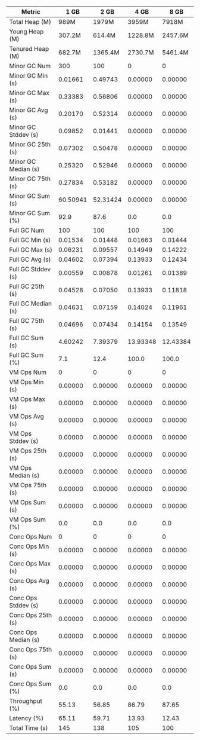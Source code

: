| Metric | 1 GB | 2 GB | 4 GB | 8 GB |
|------|----|----|----|----|
| Total Heap (M) | 989M | 1979M | 3959M | 7918M |
| Young Heap (M) | 307.2M | 614.4M | 1228.8M | 2457.6M |
| Tenured Heap (M) | 682.7M | 1365.4M | 2730.7M | 5461.4M |
| Minor GC Num | 300 | 100 | 0 | 0 |
| Minor GC Min (s) | 0.01661 | 0.49743 | 0.00000 | 0.00000 |
| Minor GC Max (s) | 0.33383 | 0.56806 | 0.00000 | 0.00000 |
| Minor GC Avg (s) | 0.20170 | 0.52314 | 0.00000 | 0.00000 |
| Minor GC Stddev (s) | 0.09852 | 0.01441 | 0.00000 | 0.00000 |
| Minor GC 25th (s) | 0.07302 | 0.50478 | 0.00000 | 0.00000 |
| Minor GC Median (s) | 0.25320 | 0.52946 | 0.00000 | 0.00000 |
| Minor GC 75th (s) | 0.27834 | 0.53182 | 0.00000 | 0.00000 |
| Minor GC Sum (s) | 60.50941 | 52.31424 | 0.00000 | 0.00000 |
| Minor GC Sum (%) | 92.9 | 87.6 | 0.0 | 0.0 |
| Full GC Num | 100 | 100 | 100 | 100 |
| Full GC Min (s) | 0.01534 | 0.01448 | 0.01663 | 0.01444 |
| Full GC Max (s) | 0.06231 | 0.09557 | 0.14949 | 0.14222 |
| Full GC Avg (s) | 0.04602 | 0.07394 | 0.13933 | 0.12434 |
| Full GC Stddev (s) | 0.00559 | 0.00878 | 0.01261 | 0.01389 |
| Full GC 25th (s) | 0.04528 | 0.07050 | 0.13933 | 0.11818 |
| Full GC Median (s) | 0.04631 | 0.07159 | 0.14024 | 0.11961 |
| Full GC 75th (s) | 0.04696 | 0.07434 | 0.14154 | 0.13549 |
| Full GC Sum (s) | 4.60242 | 7.39379 | 13.93348 | 12.43384 |
| Full GC Sum (%) | 7.1 | 12.4 | 100.0 | 100.0 |
| VM Ops Num | 0 | 0 | 0 | 0 |
| VM Ops Min (s) | 0.00000 | 0.00000 | 0.00000 | 0.00000 |
| VM Ops Max (s) | 0.00000 | 0.00000 | 0.00000 | 0.00000 |
| VM Ops Avg (s) | 0.00000 | 0.00000 | 0.00000 | 0.00000 |
| VM Ops Stddev (s) | 0.00000 | 0.00000 | 0.00000 | 0.00000 |
| VM Ops 25th (s) | 0.00000 | 0.00000 | 0.00000 | 0.00000 |
| VM Ops Median (s) | 0.00000 | 0.00000 | 0.00000 | 0.00000 |
| VM Ops 75th (s) | 0.00000 | 0.00000 | 0.00000 | 0.00000 |
| VM Ops Sum (s) | 0.00000 | 0.00000 | 0.00000 | 0.00000 |
| VM Ops Sum (%) | 0.0 | 0.0 | 0.0 | 0.0 |
| Conc Ops Num | 0 | 0 | 0 | 0 |
| Conc Ops Min (s) | 0.00000 | 0.00000 | 0.00000 | 0.00000 |
| Conc Ops Max (s) | 0.00000 | 0.00000 | 0.00000 | 0.00000 |
| Conc Ops Avg (s) | 0.00000 | 0.00000 | 0.00000 | 0.00000 |
| Conc Ops Stddev (s) | 0.00000 | 0.00000 | 0.00000 | 0.00000 |
| Conc Ops 25th (s) | 0.00000 | 0.00000 | 0.00000 | 0.00000 |
| Conc Ops Median (s) | 0.00000 | 0.00000 | 0.00000 | 0.00000 |
| Conc Ops 75th (s) | 0.00000 | 0.00000 | 0.00000 | 0.00000 |
| Conc Ops Sum (s) | 0.00000 | 0.00000 | 0.00000 | 0.00000 |
| Conc Ops Sum (%) | 0.0 | 0.0 | 0.0 | 0.0 |
| Throughput (%) | 55.13 | 56.85 | 86.79 | 87.65 |
| Latency (%) | 65.11 | 59.71 | 13.93 | 12.43 |
| Total Time (s) | 145 | 138 | 105 | 100 |
